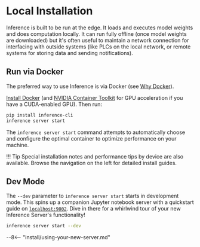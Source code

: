 # Local Installation

Inference is built to be run at the edge. It loads and executes model
weights and does computation locally. It can run fully offline (once
model weights are downloaded) but it's often useful to maintain a
network connection for interfacing with outside systems (like PLCs on
the local network, or remote systems for storing data and sending
notifications).

## Run via Docker

The preferred way to use Inference is via Docker 
(see [Why Docker](/understand/architecture.md#why-docker)).

[Install Docker](https://docs.docker.com/engine/install/) (and
[NVIDIA Container Toolkit](https://docs.nvidia.com/datacenter/cloud-native/container-toolkit/latest/install-guide.html)
for GPU acceleration if you have a CUDA-enabled GPU). Then run:

```bash
pip install inference-cli
inference server start
```

The `inference server start` command attempts to automatically choose 
and configure the optimal container to optimize performance on your machine.


!!! Tip
    Special installation notes and performance tips by device are also available.
    Browse the navigation on the left for detailed install guides.

## Dev Mode

The `--dev` parameter to `inference server start` starts in development mode.
This spins up a companion Jupyter notebook server with a quickstart guide on 
[`localhost:9002`](http://localhost:9002). Dive in there for a whirlwind tour
of your new Inference Server's functionality!

```bash
inference server start --dev
```

--8<-- "install/using-your-new-server.md"